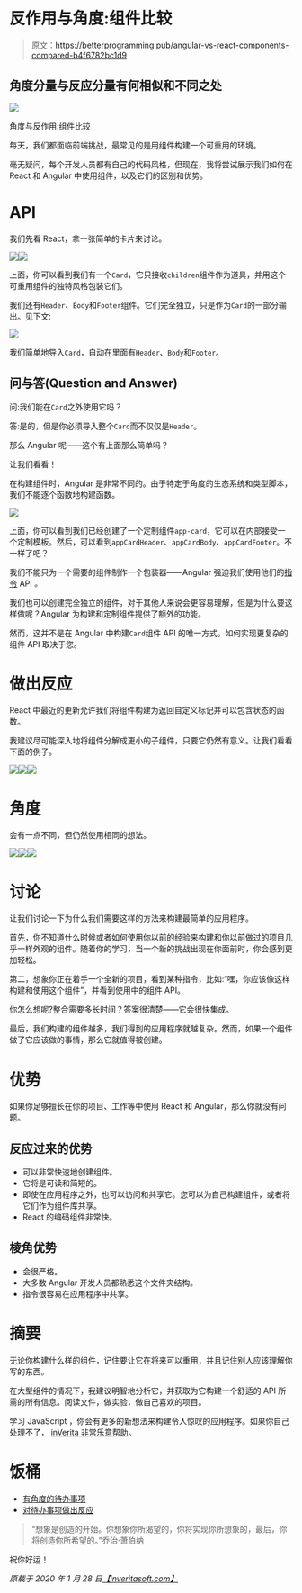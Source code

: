 # 反作用与角度:组件比较

> 原文：<https://betterprogramming.pub/angular-vs-react-components-compared-b4f6782bc1d9>

## 角度分量与反应分量有何相似和不同之处

![](img/cf0982147e0c9d8b5a53d5ccaab16747.png)

角度与反作用:组件比较

每天，我们都面临前端挑战，最常见的是用组件构建一个可重用的环境。

毫无疑问，每个开发人员都有自己的代码风格，但现在，我将尝试展示我们如何在 React 和 Angular 中使用组件，以及它们的区别和优势。

# **API**

我们先看 React，拿一张简单的卡片来讨论。

![](img/5dabe10f5cbb8fdc066be546f32bd05f.png)![](img/c50dbded7b52b42b353b6886b3b834c2.png)

上面，你可以看到我们有一个`Card`，它只接收`children`组件作为道具，并用这个可重用组件的独特风格包装它们。

我们还有`Header`、`Body`和`Footer`组件。它们完全独立，只是作为`Card`的一部分输出。见下文:

![](img/16cf21fe3a56f483664fe7a702901051.png)

我们简单地导入`Card`，自动在里面有`Header`、`Body`和`Footer`。

## 问与答(Question and Answer)

问:我们能在`Card`之外使用它吗？

答:是的，但是你必须导入整个`Card`而不仅仅是`Header`。

那么 Angular 呢——这个有上面那么简单吗？

让我们看看！

在构建组件时，Angular 是非常不同的。由于特定于角度的生态系统和类型脚本，我们不能逐个函数地构建函数。

![](img/b76f1163f2128a2d2984d58a53854cc4.png)

上面，你可以看到我们已经创建了一个定制组件`app-card`，它可以在内部接受一个定制模板。然后，可以看到`appCardHeader`、`appCardBody`、`appCardFooter`。不一样了吧？

我们不能只为一个需要的组件制作一个包装器——Angular 强迫我们使用他们的[指令](https://angular.io/guide/attribute-directives) API *。*

我们也可以创建完全独立的组件，对于其他人来说会更容易理解，但是为什么要这样做呢？Angular 为构建和定制组件提供了额外的功能。

然而，这并不是在 Angular 中构建`Card`组件 API 的唯一方式。如何实现更复杂的组件 API 取决于您。

# **做出反应**

React 中最近的更新允许我们将组件构建为返回自定义标记并可以包含状态的函数。

我建议尽可能深入地将组件分解成更小的子组件，只要它仍然有意义。让我们看看下面的例子。

![](img/248dfa995d7ba403bfba8b3bfbb456aa.png)![](img/3c35c7e70d8f5e44e15f68a20855026e.png)![](img/6a07e8f55bb36454ca55e46750837291.png)

# **角度**

会有一点不同，但仍然使用相同的想法。

![](img/fd1a03e92994f8072bf2348d083a2418.png)![](img/cc6adb83afed3a2cc962635ddf621093.png)![](img/244fd0c8293261437c2bbef15894f10f.png)

# 讨论

让我们讨论一下为什么我们需要这样的方法来构建最简单的应用程序。

首先，你不知道什么时候或者如何使用你以前的经验来构建和你以前做过的项目几乎一样外观的组件。随着你的学习，当一个新的挑战出现在你面前时，你会感到更加轻松。

第二，想象你正在着手一个全新的项目，看到某种指令，比如:“嘿，你应该像这样构建和使用这个组件”，并看到使用中的组件 API。

你怎么想呢?整合需要多长时间？答案很清楚——它会很快集成。

最后，我们构建的组件越多，我们得到的应用程序就越复杂。然而，如果一个组件做了它应该做的事情，那么它就值得被创建。

# 优势

如果你足够擅长在你的项目、工作等中使用 React 和 Angular，那么你就没有问题。

## **反应过来的优势**

*   可以非常快速地创建组件。
*   它将是可读和简短的。
*   即使在应用程序之外，也可以访问和共享它。您可以为自己构建组件，或者将它们作为组件库共享。
*   React 的编码组件非常快。

## **棱角优势**

*   会很严格。
*   大多数 Angular 开发人员都熟悉这个文件夹结构。
*   指令很容易在应用程序中共享。

# 摘要

无论你构建什么样的组件，记住要让它在将来可以重用，并且记住别人应该理解你写的东西。

在大型组件的情况下，我建议明智地分析它，并获取为它构建一个舒适的 API 所需的所有信息。阅读文件，做实验，做自己喜欢的项目。

学习 JavaScript ，你会有更多的新想法来构建令人惊叹的应用程序。如果你自己处理不了， [inVerita 非常乐意帮助](https://inveritasoft.com/blog)。

# 饭桶

*   [有角度的待办事项](https://github.com/Lolibai/angular-todo)
*   [对待办事项做出反应](https://github.com/Lolibai/react-todo)

> “想象是创造的开始。你想象你所渴望的，你将实现你所想象的，最后，你将创造你所希望的。”乔治·萧伯纳

祝你好运！

*原载于 2020 年 1 月 28 日*[*【inveritasoft.com】*](https://inveritasoft.com/blog/react-vs-angular-components-compared)